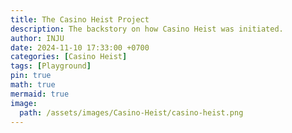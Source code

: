 ```yaml
---
title: The Casino Heist Project
description: The backstory on how Casino Heist was initiated.
author: INJU
date: 2024-11-10 17:33:00 +0700
categories: [Casino Heist]
tags: [Playground]
pin: true
math: true
mermaid: true
image:
  path: /assets/images/Casino-Heist/casino-heist.png
---
```


## 